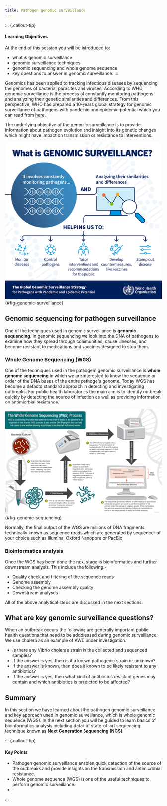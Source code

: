 ```yaml
---
title: Pathogen genomic surveillance
---
```

::: {.callout-tip}
#### Learning Objectives
At the end of this session you will be introduced to:

- what is genomic surveillance
- genomic surveillance techniques
- genomic sequencing and whole genome sequence
- key questions to answer in genomic surveillance.
:::

Genomics has been applied to tracking infectious diseases by sequencing the genomes of bacteria, parasites and viruses. According to WHO, genomic surveillance is the process of constantly monitoring pathogens and analyzing their genetic similarities and differences. From this perspective, WHO has prepared a 10-years global strategy for genomic surveillance of pathogens with pandemic and epidemic potential which you can read from [here](https://www.who.int/publications/i/item/9789240046979).

The underlying objective of the genomic surveillance is to provide information about pathogen evolution and insight into its genetic changes which might have impact on transmission or resistance to interventions.

![Overview of genomic surveillance. Source:[WHO](https://www.who.int/initiatives/genomic-surveillance-strategy)](images/genomic-surveillance.jpg){#fig-genomic-surveillance}

## Genomic sequencing for pathogen surveillance
One of the techniques used in genomic surveillance is **genomic sequencing**. In genomic sequencing we look into the DNA of pathogens to examine how they spread through communities, cause illnesses, and become resistant to medications and vaccines designed to stop them.

### Whole Genome Sequencing (WGS)

One of the techniques used in the pathogem genomic surveillance is **whole genome sequencing** in which we are interested to know the sequence or order of the DNA bases of the entire pathoge's genome. Today WGS has become a defacto standard approach in detecting and investigating outbreaks. For public health laboratories the main aim is to identify outbreak quickly by detecting the source of infection as well as providing information on antimicrbial resistance.

![Overview of the whole genome sequencing for detecting outbreaks. Source: [US CDC](https://www.cdc.gov/)](images/Genome-Sequencing.png){#fig-genome-sequencing}

Normally, the final output of the WGS are millions of DNA fragments technically known as sequence reads which are generated by sequencer of your choice such as Illumina, Oxford Nanopore or PacBio.

### Bioinformatics analysis

Once the WGS has been done the next stage is bioinformatics and further downstream analysis. This include the following:-

- Quality check and filtering of the sequence reads
- Genome assembly
- Checking the genome assembly quality
- Downstream analyses

All of the above analytical steps are discussed in the next sections.

## What are key genomic surveillance questions?

When an outbreak occurs the following are generally important public health questions that need to be adddressed during genomic surveillance. We use cholera as an example of AWD under investigation.

- Is there any Vibrio cholerae strain in the collected and sequenced samples?
- If the answer is yes, then is it a known pathogenic strain or unknown?
- If the answer is known, then does it known to be likely resistant to any antibiotics?
- If the answer is yes, then what kind of antibiotics resistant genes may contain and which antibiotics is predicted to be affected?

## Summary
In this section we have learned about the pathogen genomic surveillance and key approach used in genomic surveillance, which is whole genomic sequence (WGS). In the next section you will be guided to learn basics of bioinformatics analysis including detail of state-of-art sequencing technique known as **Next Generation Sequencing (NGS)**.

::: {.callout-tip}
#### Key Points
- Pathogen genomic surveillance enables quick detection of the source of the outbreaks and provide insights on the transmission and antimicrobial resistance.
- Whole genome sequence (WGS) is one of the useful techniques to perform genomic surveillance.
- 
:::
